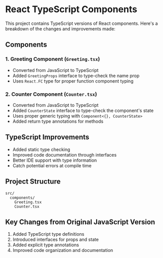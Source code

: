 # React TypeScript Components

This project contains TypeScript versions of React components. Here's a breakdown of the changes and improvements made:

## Components

### 1. Greeting Component (`Greeting.tsx`)
- Converted from JavaScript to TypeScript
- Added `GreetingProps` interface to type-check the name prop
- Uses `React.FC` type for proper function component typing

### 2. Counter Component (`Counter.tsx`)
- Converted from JavaScript to TypeScript
- Added `CounterState` interface to type-check the component's state
- Uses proper generic typing with `Component<{}, CounterState>`
- Added return type annotations for methods

## TypeScript Improvements
- Added static type checking
- Improved code documentation through interfaces
- Better IDE support with type information
- Catch potential errors at compile time

## Project Structure
```
src/
  components/
    Greeting.tsx
    Counter.tsx
```

## Key Changes from Original JavaScript Version
1. Added TypeScript type definitions
2. Introduced interfaces for props and state
3. Added explicit type annotations
4. Improved code organization and documentation
